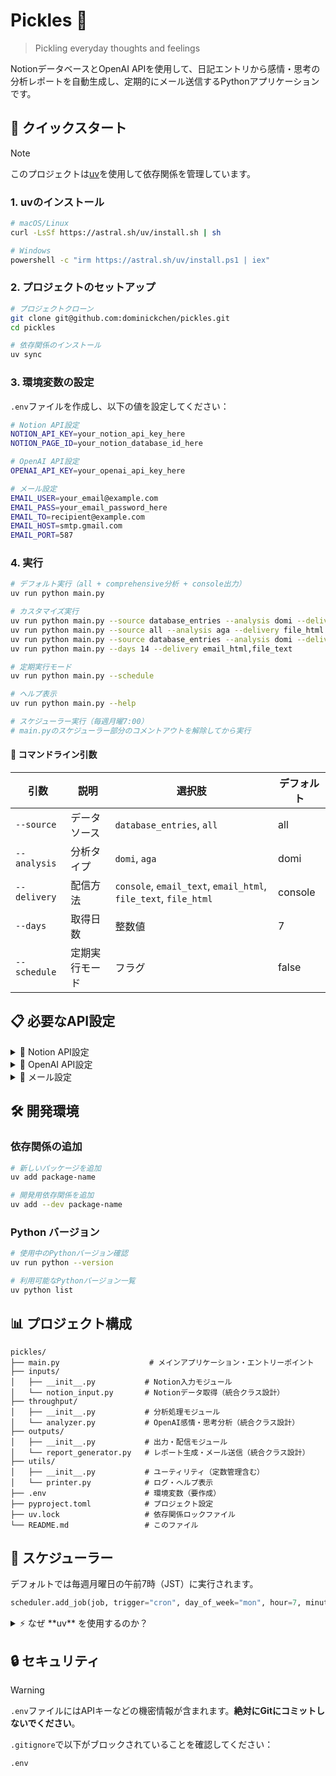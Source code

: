 # Pickles 🥒

> Pickling everyday thoughts and feelings

NotionデータベースとOpenAI APIを使用して、日記エントリから感情・思考の分析レポートを自動生成し、定期的にメール送信するPythonアプリケーションです。

## 🚀 クイックスタート

> [!NOTE]
> このプロジェクトは[uv](https://github.com/astral-sh/uv)を使用して依存関係を管理しています。

### 1. uvのインストール

```bash
# macOS/Linux
curl -LsSf https://astral.sh/uv/install.sh | sh

# Windows
powershell -c "irm https://astral.sh/uv/install.ps1 | iex"
```

### 2. プロジェクトのセットアップ

```bash
# プロジェクトクローン
git clone git@github.com:dominickchen/pickles.git
cd pickles

# 依存関係のインストール
uv sync
```

### 3. 環境変数の設定

`.env`ファイルを作成し、以下の値を設定してください：

```bash
# Notion API設定
NOTION_API_KEY=your_notion_api_key_here
NOTION_PAGE_ID=your_notion_database_id_here

# OpenAI API設定
OPENAI_API_KEY=your_openai_api_key_here

# メール設定
EMAIL_USER=your_email@example.com
EMAIL_PASS=your_email_password_here
EMAIL_TO=recipient@example.com
EMAIL_HOST=smtp.gmail.com
EMAIL_PORT=587
```

### 4. 実行

```bash
# デフォルト実行（all + comprehensive分析 + console出力）
uv run python main.py

# カスタマイズ実行
uv run python main.py --source database_entries --analysis domi --delivery console
uv run python main.py --source all --analysis aga --delivery file_html
uv run python main.py --source database_entries --analysis domi --delivery console,email_text
uv run python main.py --days 14 --delivery email_html,file_text

# 定期実行モード
uv run python main.py --schedule

# ヘルプ表示
uv run python main.py --help

# スケジューラー実行（毎週月曜7:00）
# main.pyのスケジューラー部分のコメントアウトを解除してから実行
```

#### 📝 コマンドライン引数

| 引数          | 説明               | 選択肢                        | デフォルト |
| ----------- | ---------------- | -------------------------- | ----- |
| `--source`  | データソース         | `database_entries`, `all` | all |
| `--analysis` | 分析タイプ          | `domi`, `aga` | domi |
| `--delivery` | 配信方法           | `console`, `email_text`, `email_html`, `file_text`, `file_html` | console |
| `--days`    | 取得日数          | 整数値                        | 7 |
| `--schedule` | 定期実行モード       | フラグ                        | false |

## 📋 必要なAPI設定

<details>
<summary>🔧 Notion API設定</summary>

1. [Notion Developers](https://developers.notion.com/)でintegrationを作成
2. APIキーを取得して`NOTION_API_KEY`に設定
3. 日記データベースをintegrationに共有
4. データベースIDを`NOTION_PAGE_ID`に設定

**必要なデータベース構造:**
- `Date`プロパティ（日付型）
- `Entry`プロパティ（リッチテキスト型）

</details>

<details>
<summary>🤖 OpenAI API設定</summary>

1. [OpenAI Platform](https://platform.openai.com/)でAPIキーを作成
2. `OPENAI_API_KEY`に設定
3. 現在はo4-miniモデルを使用（要課金）

</details>

<details>
<summary>📧 メール設定</summary>

Gmail使用時の設定例：
- `EMAIL_HOST`: smtp.gmail.com
- `EMAIL_PORT`: 587
- `EMAIL_PASS`: アプリパスワードを使用（通常のパスワードではない）

[Googleアプリパスワードの設定方法](https://support.google.com/accounts/answer/185833)

</details>

## 🛠️ 開発環境

### 依存関係の追加

```bash
# 新しいパッケージを追加
uv add package-name

# 開発用依存関係を追加
uv add --dev package-name
```

### Python バージョン

```bash
# 使用中のPythonバージョン確認
uv run python --version

# 利用可能なPythonバージョン一覧
uv python list
```

## 📊 プロジェクト構成

```
pickles/
├── main.py                    # メインアプリケーション・エントリーポイント
├── inputs/
│   ├── __init__.py           # Notion入力モジュール
│   └── notion_input.py       # Notionデータ取得（統合クラス設計）
├── throughput/
│   ├── __init__.py           # 分析処理モジュール
│   └── analyzer.py           # OpenAI感情・思考分析（統合クラス設計）
├── outputs/
│   ├── __init__.py           # 出力・配信モジュール
│   └── report_generator.py   # レポート生成・メール送信（統合クラス設計）
├── utils/
│   ├── __init__.py           # ユーティリティ（定数管理含む）
│   └── printer.py            # ログ・ヘルプ表示
├── .env                      # 環境変数（要作成）
├── pyproject.toml            # プロジェクト設定
├── uv.lock                   # 依存関係ロックファイル
└── README.md                 # このファイル
```

## 🔄 スケジューラー

デフォルトでは毎週月曜日の午前7時（JST）に実行されます。

```python
scheduler.add_job(job, trigger="cron", day_of_week="mon", hour=7, minute=0)
```

<details>
<summary>⚡ なぜ **uv** を使用するのか？</summary>

### **uv** が **pip** より速く・軽く・再現性が高い理由

| 項目           | uv のしくみ                                                                                       | pip のしくみ                              | 効果                                               |
| ------------ | --------------------------------------------------------------------------------------------- | ------------------------------------- | ------------------------------------------------ |
| 実装           | **Rust 製バイナリ**（ネイティブ速度）                                                      | 純 Python スクリプト                        | 依存解決・ダウンロード・展開が 10-100× 高速⚡ |
| 依存解決         | **PubGrub** アルゴリズムで一括計算（衝突原因も提示）                                                              | 従来の逐次バックトラック                          | 解決が determinisitic＋失敗理由が分かりやすい                   |
| キャッシュ        | １か所 `~/.cache/uv` に wheel と Python 本体を保存 → 各 `.venv` へ **ハードリンク/CoW** 展開 | wheel は共通だが毎 `.venv` にフルコピー           | ディスク重複ゼロ；.venv 削除しても他プロジェクト無事                    |
| Python バージョン | `uv install python 3.12` で同キャッシュに共存                                                           | 外部ツール（pyenv など）が必要                    | バージョン切替も１コマンド                                    |
| ロックファイル      | `uv.lock` を自動生成・使用                                                                            | 手動 `requirements.txt` or 外部 pip-tools | CI／本番で完全再現 (`uv sync`)                           |
| スクリプト実行      | PEP 723: ファイル冒頭に `# dependencies = [...]` → `uv run` で即席環境                                    | venv 作成＋pip install が必須               | 単発ツールをすぐ共有できる                                    |

#### **Pickles プロジェクト** への具体的メリット

1. **初回セットアップ３行**
   ```bash
   curl -LsSf https://astral.sh/uv/install.sh | sh
   uv sync
   uv run python main.py
   ```

2. **週次ジョブの依存更新が秒単位** — Notion-client や OpenAI などを追加しても解決が即完了。

3. **環境事故ゼロ** — `uv run main.py` が venv を自動管理、システム Python を汚さない。

4. **チーム／CI での再現性** — `uv.lock` をコミット → サーバで `uv sync && uv run main.py` でそのまま稼働。

> **まとめ**  
> uv は *Rust × PubGrub × グローバルキャッシュ* という構造で「速い・ディスクを食わない・再現性が高い」を実現。  
> Pickles のような API 連携＋定期実行アプリでも導入は数分、得られるメンテコスト削減は長期。pip で困っていなくても一度 `uv init` で体感する価値があります。

</details>

## 🔒 セキュリティ

> [!WARNING]
> `.env`ファイルにはAPIキーなどの機密情報が含まれます。**絶対にGitにコミットしないでください**。

`.gitignore`で以下がブロックされていることを確認してください：
```
.env
```